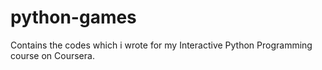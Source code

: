 # python-games
Contains the codes which i wrote for my Interactive Python Programming course on Coursera.
